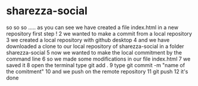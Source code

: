 # sharezza-social

so so so .....
as you can see we have created a file index.html in a new repository first step !
2 we wanted to make a commit from a local repository 
3 we created a local repository with github desktop 
4 and we have downloaded a clone to our local repository of sharezza-social in a folder sharezza-social
5 now we wanted to make the local commitment by the command line
6 so we made some modifications in our file index.html
7 we saved it
8 open the terminal type git add .
9 type git commit -m "name of  the comitment"
10 and we push on the remote repository
11 git push 
12 it's done 

